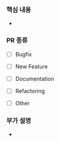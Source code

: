 ### 핵심 내용
- 

### PR 종류
- [ ] Bugfix
- [ ] New Feature
- [ ] Documentation
- [ ] Refactoring
- [ ] Other



### 부가 설명
- 
